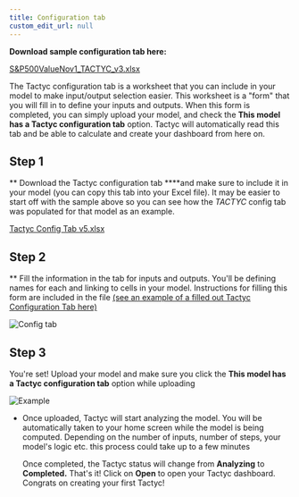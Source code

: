 ```yaml
---
title: Configuration tab
custom_edit_url: null
---
```

**Download sample configuration tab here:** 

[S&P500ValueNov1_TACTYC_v3.xlsx](https://du0bb4gb9kg21.cloudfront.net/documentation/configuration-tab/S%26P500ValueNov1_TACTYC_v3.xlsx)

The Tactyc configuration tab is a worksheet that you can include in your model to make input/output selection easier. This worksheet is a "form" that you will fill in to define your inputs and outputs. When this form is completed, you can simply upload your model, and check the **This model has a Tactyc configuration tab** option. Tactyc will automatically read this tab and be able to calculate and create your dashboard from here on.

## Step 1
** Download the Tactyc configuration tab ****and make sure to include it in your model (you can copy this tab into your Excel file). It may be easier to start off with the sample above so you can see how the *TACTYC* config tab was populated for that model as an example.

[Tactyc Config Tab v5.xlsx](https://du0bb4gb9kg21.cloudfront.net/documentation/configuration-tab/Tactyc+Config+Tab+v5.xlsx)

## Step 2

**  Fill the information in the tab for inputs and outputs. You'll be defining names for each and linking to cells in your model. Instructions for filling this form are included in the file [(see an example of a filled out Tactyc Configuration Tab here)](https://du0bb4gb9kg21.cloudfront.net/documentation/configuration-tab/AppleAug20_config.xlsx)

![Config tab](https://du0bb4gb9kg21.cloudfront.net/documentation/configuration-tab/configtab.png)

## Step 3

You're set! Upload your model and make sure you click the **This model has a Tactyc configuration tab** option while uploading

![Example](https://du0bb4gb9kg21.cloudfront.net/documentation/configuration-tab/Tactyc_10-7-2020_5-23-51_PM.png)

- Once uploaded, Tactyc will start analyzing the model. You will be automatically taken to your home screen while the model is being computed. Depending on the number of inputs, number of steps, your model's logic etc. this process could take up to a few minutes

    Once completed, the Tactyc status will change from **Analyzing** to **Completed.** That's it! Click on **Open** to open your Tactyc dashboard. Congrats on creating your first Tactyc!